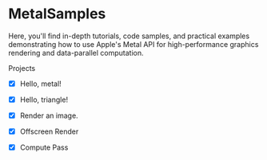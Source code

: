 # MetalSamples
Here, you'll find in-depth tutorials, code samples, and practical examples demonstrating how to use Apple's Metal API for high-performance graphics rendering and data-parallel computation.

Projects

- [x] Hello, metal!
- [x] Hello, triangle!
- [x] Render an image.
- [x] Offscreen Render
- [x] Compute Pass

